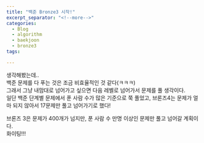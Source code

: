 ```yaml
---
title: "백준 Bronze3 시작!"
excerpt_separator: "<!--more-->"
categories:
  - Blog
  - algorithm
  - baekjoon
  - bronze3
tags:

---
```


생각해봤는데..  
백준 문제를 다 푸는 것은 조금 비효율적인 것 같다(ㅋㅋㅋ)  
그래서 그냥 내맘대로 넘어가고 싶으면 다음 레벨로 넘어가서 문제를 풀 생각이다.  
일단 백준 단계별 문제에서 푼 사람 수가 많은 기준으로 쭉 풀었고, 브론즈4는 문제가 얼마 되지 않아서 17문제만 풀고 넘어가기로 했다!  


브론즈 3은 문제가 400개가 넘지만, 푼 사람 수 만명 이상인 문제만 풀고 넘어갈 계획이다.  
화이팅!!!  



